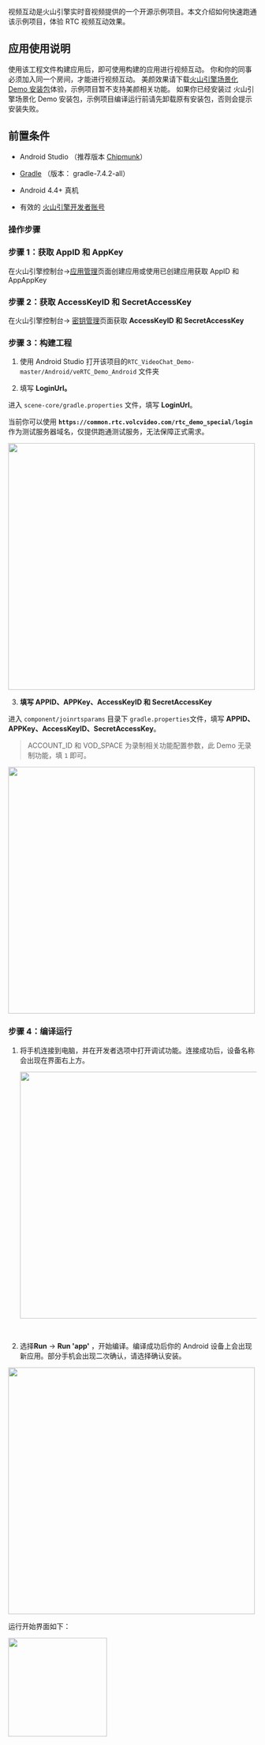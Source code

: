 视频互动是火山引擎实时音视频提供的一个开源示例项目。本文介绍如何快速跑通该示例项目，体验 RTC 视频互动效果。

## 应用使用说明

使用该工程文件构建应用后，即可使用构建的应用进行视频互动。
你和你的同事必须加入同一个房间，才能进行视频互动。
美颜效果请下载[火山引擎场景化 Demo 安装包](https://www.volcengine.com/docs/6348/75707#%E4%B8%8B%E8%BD%BD%E5%92%8C%E4%BD%93%E9%AA%8C%E5%9C%BA%E6%99%AF%E5%8C%96-demo)体验，示例项目暂不支持美颜相关功能。
如果你已经安装过 火山引擎场景化 Demo 安装包，示例项目编译运行前请先卸载原有安装包，否则会提示安装失败。

## 前置条件

- Android Studio （推荐版本 [Chipmunk](https://developer.android.com/studio/releases)）
	

- [Gradle](https://gradle.org/releases/) （版本： gradle-7.4.2-all）
	

- Android 4.4+ 真机
	

- 有效的 [火山引擎开发者账号](https://console.volcengine.com/auth/login)
	

### 操作步骤

### **步骤 1：获取 AppID 和 AppKey**

在火山引擎控制台->[应用管理](https://console.volcengine.com/rtc/listRTC)页面创建应用或使用已创建应用获取 AppID 和 AppAppKey

### **步骤 2：获取 AccessKeyID 和 SecretAccessKey**

在火山引擎控制台-> [密钥管理](https://console.volcengine.com/iam/keymanage/)页面获取 **AccessKeyID 和 SecretAccessKey**

### 步骤 3：构建工程

1. 使用 Android Studio 打开该项目的`RTC_VideoChat_Demo-master/Android/veRTC_Demo_Android` 文件夹
	

2. 填写 **LoginUrl。** 
	

进入 `scene-core/gradle.properties` 文件，填写 **LoginUrl**。

当前你可以使用 **`https://common.rtc.volcvideo.com/rtc_demo_special/login`** 作为测试服务器域名，仅提供跑通测试服务，无法保障正式需求。

<img src="https://lf3-volc-editor.volccdn.com/obj/volcfe/sop-public/upload_91dfc908f446421eb8b8c8ef7691392b" width="500px" >

3. **填写 APPID、APPKey、AccessKeyID 和 SecretAccessKey**
	

进入 `component/joinrtsparams` 目录下 `gradle.properties`文件，填写 **APPID、APPKey、AccessKeyID、SecretAccessKey**。

> ACCOUNT\_ID 和 VOD\_SPACE 为录制相关功能配置参数，此 Demo 无录制功能，填 `1` 即可。

<img src="https://lf3-volc-editor.volccdn.com/obj/volcfe/sop-public/upload_19af7580a98974c9ad8de6722039f1b3" width="500px" >

### 步骤 4：编译运行

1. 将手机连接到电脑，并在开发者选项中打开调试功能。连接成功后，设备名称会出现在界面右上方。
	
	<img src="https://lf3-volc-editor.volccdn.com/obj/volcfe/sop-public/upload_84b0cf2f7171f15bca721c362d17cb24" width="500px" >
	

<br>

2. 选择**Run** -> **Run 'app'** ，开始编译。编译成功后你的 Android 设备上会出现新应用。部分手机会出现二次确认，请选择确认安装。
	

<img src="https://lf6-volc-editor.volccdn.com/obj/volcfe/sop-public/upload_9596f5c5e207c22e96070e417594c1e4" width="500px" >

运行开始界面如下：
<br>

<img src="https://lf3-volc-editor.volccdn.com/obj/volcfe/sop-public/upload_98b4406e75bd29c46ba7151bc9a4e354" width="200px" >
<br>

<br>

<br>

<br>